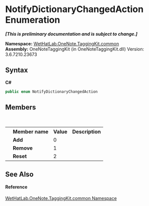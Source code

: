 # NotifyDictionaryChangedAction Enumeration
 _**\[This is preliminary documentation and is subject to change.\]**_

**Namespace:**&nbsp;<a href="bcdbab9c-63d1-48a4-6937-af53fb8d9a55.md">WetHatLab.OneNote.TaggingKit.common</a><br />**Assembly:**&nbsp;OneNoteTaggingKit (in OneNoteTaggingKit.dll) Version: 3.6.7210.23673

## Syntax

**C#**<br />
``` C#
public enum NotifyDictionaryChangedAction
```


## Members
&nbsp;<table><tr><th></th><th>Member name</th><th>Value</th><th>Description</th></tr><tr><td /><td target="F:WetHatLab.OneNote.TaggingKit.common.NotifyDictionaryChangedAction.Add">**Add**</td><td>0</td><td /></tr><tr><td /><td target="F:WetHatLab.OneNote.TaggingKit.common.NotifyDictionaryChangedAction.Remove">**Remove**</td><td>1</td><td /></tr><tr><td /><td target="F:WetHatLab.OneNote.TaggingKit.common.NotifyDictionaryChangedAction.Reset">**Reset**</td><td>2</td><td /></tr></table>

## See Also


#### Reference
<a href="bcdbab9c-63d1-48a4-6937-af53fb8d9a55.md">WetHatLab.OneNote.TaggingKit.common Namespace</a><br />